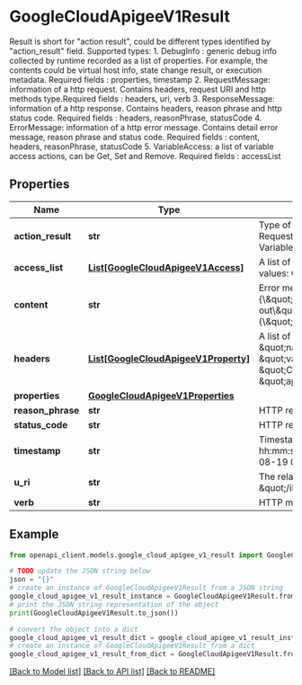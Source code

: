 # GoogleCloudApigeeV1Result

Result is short for \"action result\", could be different types identified by \"action_result\" field. Supported types: 1. DebugInfo : generic debug info collected by runtime recorded as a list of properties. For example, the contents could be virtual host info, state change result, or execution metadata. Required fields : properties, timestamp 2. RequestMessage: information of a http request. Contains headers, request URI and http methods type.Required fields : headers, uri, verb 3. ResponseMessage: information of a http response. Contains headers, reason phrase and http status code. Required fields : headers, reasonPhrase, statusCode 4. ErrorMessage: information of a http error message. Contains detail error message, reason phrase and status code. Required fields : content, headers, reasonPhrase, statusCode 5. VariableAccess: a list of variable access actions, can be Get, Set and Remove. Required fields : accessList

## Properties

Name | Type | Description | Notes
------------ | ------------- | ------------- | -------------
**action_result** | **str** | Type of the action result. Can be one of the five: DebugInfo, RequestMessage, ResponseMessage, ErrorMessage, VariableAccess | [optional] 
**access_list** | [**List[GoogleCloudApigeeV1Access]**](GoogleCloudApigeeV1Access.md) | A list of variable access actions agaist the api proxy. Supported values: Get, Set, Remove. | [optional] 
**content** | **str** | Error message content. for example, \&quot;content\&quot; : \&quot;{\\\&quot;fault\\\&quot;:{\\\&quot;faultstring\\\&quot;:\\\&quot;API timed out\\\&quot;,\\\&quot;detail\\\&quot;:{\\\&quot;errorcode\\\&quot;:\\\&quot;flow.APITimedOut\\\&quot;}}}\&quot; | [optional] 
**headers** | [**List[GoogleCloudApigeeV1Property]**](GoogleCloudApigeeV1Property.md) | A list of HTTP headers. for example, &#39;\&quot;headers\&quot; : [ { \&quot;name\&quot; : \&quot;Content-Length\&quot;, \&quot;value\&quot; : \&quot;83\&quot; }, { \&quot;name\&quot; : \&quot;Content-Type\&quot;, \&quot;value\&quot; : \&quot;application/json\&quot; } ]&#39; | [optional] 
**properties** | [**GoogleCloudApigeeV1Properties**](GoogleCloudApigeeV1Properties.md) |  | [optional] 
**reason_phrase** | **str** | HTTP response phrase | [optional] 
**status_code** | **str** | HTTP response code | [optional] 
**timestamp** | **str** | Timestamp of when the result is recorded. Its format is dd-mm-yy hh:mm:ss:xxx. For example, &#x60;\&quot;timestamp\&quot; : \&quot;12-08-19 00:31:59:960\&quot;&#x60; | [optional] 
**u_ri** | **str** | The relative path of the api proxy. for example, &#x60;\&quot;uRI\&quot; : \&quot;/iloveapis\&quot;&#x60; | [optional] 
**verb** | **str** | HTTP method verb | [optional] 

## Example

```python
from openapi_client.models.google_cloud_apigee_v1_result import GoogleCloudApigeeV1Result

# TODO update the JSON string below
json = "{}"
# create an instance of GoogleCloudApigeeV1Result from a JSON string
google_cloud_apigee_v1_result_instance = GoogleCloudApigeeV1Result.from_json(json)
# print the JSON string representation of the object
print(GoogleCloudApigeeV1Result.to_json())

# convert the object into a dict
google_cloud_apigee_v1_result_dict = google_cloud_apigee_v1_result_instance.to_dict()
# create an instance of GoogleCloudApigeeV1Result from a dict
google_cloud_apigee_v1_result_from_dict = GoogleCloudApigeeV1Result.from_dict(google_cloud_apigee_v1_result_dict)
```
[[Back to Model list]](../README.md#documentation-for-models) [[Back to API list]](../README.md#documentation-for-api-endpoints) [[Back to README]](../README.md)


